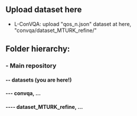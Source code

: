 ## Upload dataset here

- L-ConVQA: upload "qos_n.json" dataset at here, "convqa/dataset_MTURK_refine/"


## Folder hierarchy:

### - Main repository
#### -- datasets (you are here!)
#### --- convqa, ...
#### ---- dataset_MTURK_refine, ...
